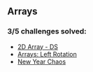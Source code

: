 ## Arrays 

### **3/5** challenges solved:

* [2D Array - DS](2d-array)
* [Arrays: Left Rotation](left-rotation)
* [New Year Chaos](new-year-chaos)